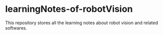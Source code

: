 # learningNotes-of-robotVision
This repository stores all the learning notes about robot vision and related softwares.
